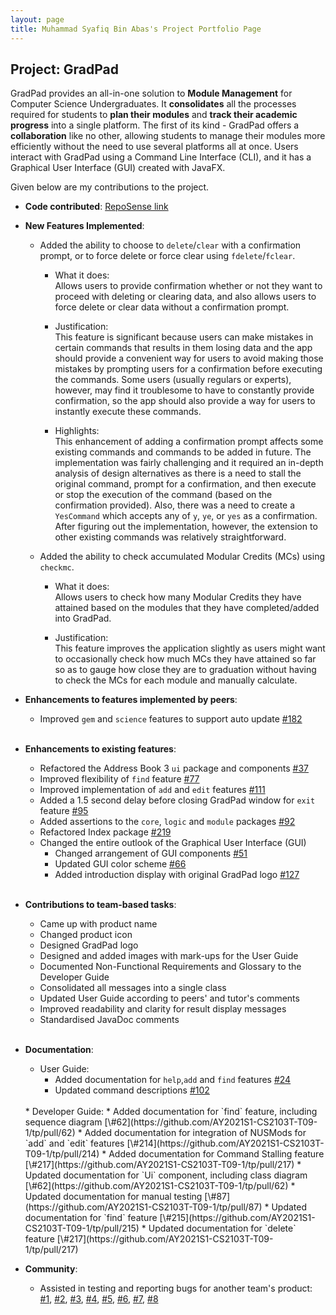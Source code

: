 ```yaml
---
layout: page
title: Muhammad Syafiq Bin Abas's Project Portfolio Page
---
```


## Project: GradPad

GradPad provides an all-in-one solution to **Module Management** for Computer Science Undergraduates. It
**consolidates** all the processes required for students to **plan their modules** and **track their academic progress** 
into a single platform. The first of its kind - GradPad offers a **collaboration** like no other, allowing students to 
manage their modules more efficiently without the need to use several platforms all at once. Users interact with
GradPad using a Command Line Interface (CLI), and it has a Graphical User Interface (GUI) created with JavaFX.

Given below are my contributions to the project.

* **Code contributed**: [RepoSense link](https://nus-cs2103-ay2021s1.github.io/tp-dashboard/#breakdown=true&search=mhdsyfq&sort=groupTitle&sortWithin=title&since=2020-08-14&timeframe=commit&mergegroup=&groupSelect=groupByRepos&checkedFileTypes=docs~functional-code~test-code~other)

* **New Features Implemented**: 
  * Added the ability to choose to `delete`/`clear` with a confirmation prompt, or to force delete or
  force clear using `fdelete`/`fclear`.

    * What it does:<br>
    Allows users to provide confirmation whether or not they want to proceed with deleting or clearing
    data, and also allows users to force delete or clear data without a confirmation prompt.
    
    * Justification:<br>
    This feature is significant because users can make mistakes in certain commands that results in them
    losing data and the app should provide a convenient way for users to avoid making those mistakes by prompting users
    for a confirmation before executing the commands. Some users (usually regulars or experts), however, may find it
    troublesome to have to constantly provide confirmation, so the app should also provide a way for users to
    instantly execute these commands.
    
    * Highlights:<br>
    This enhancement of adding a confirmation prompt affects some existing commands and commands to be 
    added in future. The implementation was fairly challenging and it required an in-depth analysis of design alternatives 
    as there is a need to stall the original command, prompt for a confirmation, and then execute or stop the execution 
    of the command (based on the confirmation provided). Also, there was a need to create a `YesCommand` which accepts any 
    of `y`, `ye`, or `yes` as a confirmation. After figuring out the implementation, however, the extension to other 
    existing commands was relatively straightforward.

  * Added the ability to check accumulated Modular Credits (MCs) using `checkmc`.

    * What it does:<br>
    Allows users to check how many Modular Credits they have attained based on the modules that they have
    completed/added into GradPad.
  
    * Justification:<br>
    This feature improves the application slightly as users might want to occasionally check how much 
    MCs they have attained so far so as to gauge how close they are to graduation without having to check the MCs for each
    module and manually calculate. 
    
* **Enhancements to features implemented by peers**:
  * Improved `gem` and `science` features to support auto update [\#182](https://github.com/AY2021S1-CS2103T-T09-1/tp/pull/182)
  <br>
* **Enhancements to existing features**:
  * Refactored the Address Book 3 `ui` package and components [\#37](https://github.com/AY2021S1-CS2103T-T09-1/tp/pull/37)
  * Improved flexibility of `find` feature [\#77](https://github.com/AY2021S1-CS2103T-T09-1/tp/pull/77)
  * Improved implementation of `add` and `edit` features [\#111](https://github.com/AY2021S1-CS2103T-T09-1/tp/pull/111)
  * Added a 1.5 second delay before closing GradPad window for `exit` feature [\#95](https://github.com/AY2021S1-CS2103T-T09-1/tp/pull/95)
  * Added assertions to the `core`, `logic` and `module` packages [\#92](https://github.com/AY2021S1-CS2103T-T09-1/tp/pull/92)
  * Refactored Index package [\#219](https://github.com/AY2021S1-CS2103T-T09-1/tp/pull/219)
  * Changed the entire outlook of the Graphical User Interface (GUI)
    * Changed arrangement of GUI components [\#51](https://github.com/AY2021S1-CS2103T-T09-1/tp/pull/51)
    * Updated GUI color scheme [\#66](https://github.com/AY2021S1-CS2103T-T09-1/tp/pull/66)
    * Added introduction display with original GradPad logo [\#127](https://github.com/AY2021S1-CS2103T-T09-1/tp/pull/127)
    <br>
* **Contributions to team-based tasks**:
  * Came up with product name
  * Changed product icon
  * Designed GradPad logo
  * Designed and added images with mark-ups for the User Guide
  * Documented Non-Functional Requirements and Glossary to the Developer Guide
  * Consolidated all messages into a single class
  * Updated User Guide according to peers' and tutor's comments
  * Improved readability and clarity for result display messages
  * Standardised JavaDoc comments
  <br>
* **Documentation**:
  * User Guide:
    * Added documentation for `help`,`add` and `find` features [\#24](https://github.com/AY2021S1-CS2103T-T09-1/tp/pull/24)
    * Updated command descriptions [\#102](https://github.com/AY2021S1-CS2103T-T09-1/tp/pull/102)
  <br>
  * Developer Guide:
    * Added documentation for `find` feature, including sequence diagram [\#62](https://github.com/AY2021S1-CS2103T-T09-1/tp/pull/62)
    * Added documentation for integration of NUSMods for `add` and `edit` features [\#214](https://github.com/AY2021S1-CS2103T-T09-1/tp/pull/214)
    * Added documentation for Command Stalling feature [\#217](https://github.com/AY2021S1-CS2103T-T09-1/tp/pull/217)
    * Updated documentation for `Ui` component, including class diagram [\#62](https://github.com/AY2021S1-CS2103T-T09-1/tp/pull/62)
    * Updated documentation for manual testing [\#87](https://github.com/AY2021S1-CS2103T-T09-1/tp/pull/87)   
    * Updated documentation for `find` feature [\#215](https://github.com/AY2021S1-CS2103T-T09-1/tp/pull/215) 
    * Updated documentation for `delete` feature [\#217](https://github.com/AY2021S1-CS2103T-T09-1/tp/pull/217)
  <br>
* **Community**:
  * Assisted in testing and reporting bugs for another team's product:<br>
  [\#1](https://github.com/mhdsyfq/ped/issues/1),
  [\#2](https://github.com/mhdsyfq/ped/issues/2),
  [\#3](https://github.com/mhdsyfq/ped/issues/3),
  [\#4](https://github.com/mhdsyfq/ped/issues/4),
  [\#5](https://github.com/mhdsyfq/ped/issues/5),
  [\#6](https://github.com/mhdsyfq/ped/issues/6),
  [\#7](https://github.com/mhdsyfq/ped/issues/7),
  [\#8](https://github.com/mhdsyfq/ped/issues/8)
